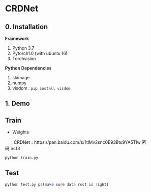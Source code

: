 # CRDNet

## 0. Installation

**Framework**
1. Python 3.7
2. Pytorch1.0 (with ubuntu 16)
3. Torchvision

**Python Dependencies**

1. skimage
2. numpy
3. visdom : `pip install visdom`


## 1. Demo

## Train
*  Weights

<p>&emsp;&emsp;CRDNet：https://pan.baidu.com/s/1tIMv2snc0E93Btu9YA5TIw  密码:ncf3 </p>

```bash
python train.py 
```


## Test

```bash
python test.py ps(make sure data root is right)
```
